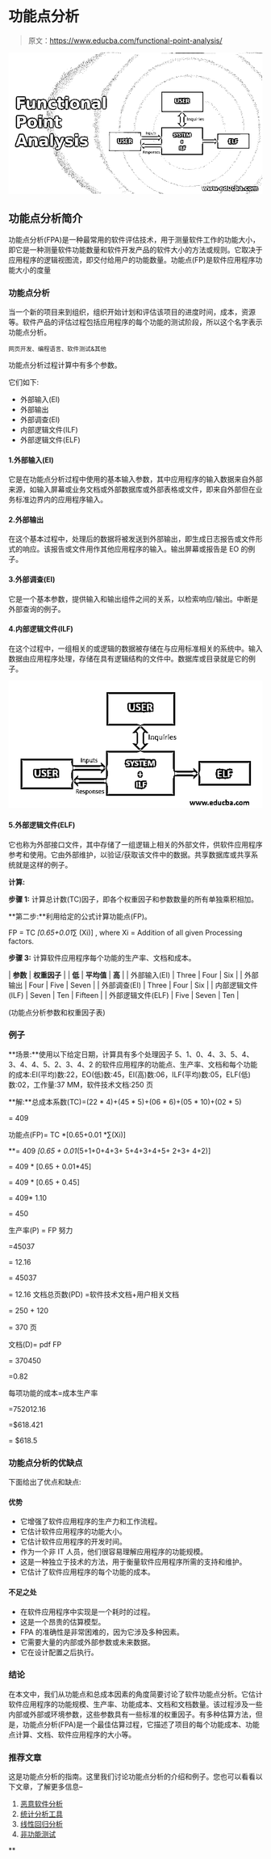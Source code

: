 # 功能点分析

> 原文：<https://www.educba.com/functional-point-analysis/>

![Functional Point Analysis](img/3cde6a93a69dde71c9eda9197fa5a0a6.png)



## 功能点分析简介

功能点分析(FPA)是一种最常用的软件评估技术，用于测量软件工作的功能大小，即它是一种测量软件功能数量和软件开发产品的软件大小的方法或规则。它取决于应用程序的逻辑视图流，即交付给用户的功能数量。功能点(FP)是软件应用程序功能大小的度量

### 功能点分析

当一个新的项目来到组织，组织开始计划和评估该项目的进度时间，成本，资源等。软件产品的评估过程包括应用程序的每个功能的测试阶段，所以这个名字表示功能点分析。

<small>网页开发、编程语言、软件测试&其他</small>

功能点分析过程计算中有多个参数。

它们如下:

*   外部输入(EI)
*   外部输出
*   外部调查(EI)
*   内部逻辑文件(ILF)
*   外部逻辑文件(ELF)

#### 1.外部输入(EI)

它是在功能点分析过程中使用的基本输入参数，其中应用程序的输入数据来自外部来源，如输入屏幕或业务文档或外部数据库或外部表格或文件，即来自外部但在业务标准边界内的应用程序输入。

#### 2.外部输出

在这个基本过程中，处理后的数据将被发送到外部输出，即生成日志报告或文件形式的响应。该报告或文件用作其他应用程序的输入。输出屏幕或报告是 EO 的例子。

#### 3.外部调查(EI)

它是一个基本参数，提供输入和输出组件之间的关系，以检索响应/输出。中断是外部查询的例子。

#### 4.内部逻辑文件(ILF)

在这个过程中，一组相关的或逻辑的数据被存储在与应用标准相关的系统中。输入数据由应用程序处理，存储在具有逻辑结构的文件中。数据库或目录就是它的例子。

![Internal Logic Files](img/da8fef6c0c203b0b9aebd840db5853b8.png)



#### 5.外部逻辑文件(ELF)

它也称为外部接口文件，其中存储了一组逻辑上相关的外部文件，供软件应用程序参考和使用。它由外部维护，以验证/获取该文件中的数据。共享数据库或共享系统就是这样的例子。

**计算:**

**步骤 1:** 计算总计数(TC)因子，即各个权重因子和参数数量的所有单独乘积相加。

**第二步:**利用给定的公式计算功能点(FP)。

FP = TC *[0.65+0.01*∑ (Xi)] , where Xi = Addition of all given Processing factors.

**步骤 3:** 计算软件应用程序每个功能的生产率、文档和成本。

| **参数** | **权重因子** |
| **低** | **平均值** | **高** |
| 外部输入(EI) | Three | Four | Six |
| 外部输出 | Four | Five | Seven |
| 外部调查(EI) | Three | Four | Six |
| 内部逻辑文件(ILF) | Seven | Ten | Fifteen |
| 外部逻辑文件(ELF) | Five | Seven | Ten |

(功能点分析参数和权重因子表)

### 例子

**场景:**使用以下给定日期，计算具有多个处理因子 5、1、0、4、3、5、4、3、4、4、5、2、3、4、2 的软件应用程序的功能点、生产率、文档和每个功能的成本:EI(平均)数:22，EO(低)数:45，EI(高)数:06，ILF(平均)数:05，ELF(低)数:02，工作量:37 MM，软件技术文档:250 页

**解:**总成本系数(TC)=(22 * 4)+(45 * 5)+(06 * 6)+(05 * 10)+(02 * 5)

= 409

功能点(FP)= TC *[0.65+0.01 *∑(Xi)]

 **= 409 *[0.65 + 0.01*(5+1+0+4+3+ 5+4+3+4+5+ 2+3+ 4+2)]

= 409 * [0.65 + 0.01*45]

= 409 * [0.65 + 0.45]

= 409* 1.10

= 450

生产率(P) = FP 努力

=45037

= 12.16

= 45037

= 12.16
文档总页数(PD) =软件技术文档+用户相关文档

= 250 + 120

= 370 页

文档(D)= pdf FP

= 370450

=0.82

每项功能的成本=成本生产率

=752012.16

=$618.421

= $618.5

### 功能点分析的优缺点

下面给出了优点和缺点:

#### 优势

*   它增强了软件应用程序的生产力和工作流程。
*   它估计软件应用程序的功能大小。
*   它估计软件应用程序的开发时间。
*   作为一个非 IT 人员，他们很容易理解应用程序的功能规模。
*   这是一种独立于技术的方法，用于衡量软件应用程序所需的支持和维护。
*   它估计了软件应用程序的每个功能的成本。

#### 不足之处

*   在软件应用程序中实现是一个耗时的过程。
*   这是一个昂贵的估算模型。
*   FPA 的准确性是非常困难的，因为它涉及多种因素。
*   它需要大量的内部或外部参数或未来数据。
*   它在设计配置之后执行。

### 结论

在本文中，我们从功能点和总成本因素的角度简要讨论了软件功能点分析。它估计软件应用程序的功能规模、生产率、功能成本、文档和文档数量。该过程涉及一些内部或外部或环境参数，这些参数具有一些标准的权重因子。有多种估算方法，但是，功能点分析(FPA)是一个最佳估算过程，它描述了项目的每个功能成本、功能点计算、文档、软件应用程序的大小等。

### 推荐文章

这是功能点分析的指南。这里我们讨论功能点分析的介绍和例子。您也可以看看以下文章，了解更多信息–

1.  [恶意软件分析](https://www.educba.com/malware-analysis/)
2.  [统计分析工具](https://www.educba.com/statistical-analysis-tools/)
3.  [线性回归分析](https://www.educba.com/linear-regression-analysis/)
4.  [非功能测试](https://www.educba.com/non-functional-testing/)





**